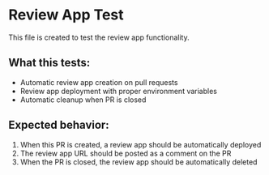 # Review App Test

This file is created to test the review app functionality.

## What this tests:
- Automatic review app creation on pull requests
- Review app deployment with proper environment variables
- Automatic cleanup when PR is closed

## Expected behavior:
1. When this PR is created, a review app should be automatically deployed
2. The review app URL should be posted as a comment on the PR
3. When the PR is closed, the review app should be automatically deleted 
